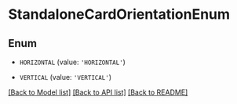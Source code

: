 # StandaloneCardOrientationEnum


## Enum

* `HORIZONTAL` (value: `'HORIZONTAL'`)

* `VERTICAL` (value: `'VERTICAL'`)

[[Back to Model list]](../README.md#documentation-for-models) [[Back to API list]](../README.md#documentation-for-api-endpoints) [[Back to README]](../README.md)


